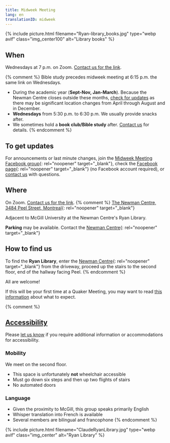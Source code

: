 ```yaml
---
title: Midweek Meeting
lang: en
translationID: midweek
---
```

{% include picture.html filename="Ryan-library_books.jpg" type="webp avif" class="img_center100" alt="Library books" %}

## When
Wednesdays at 7 p.m. on Zoom. [Contact us for the link](/contact).

{% comment %}
Bible study precedes midweek meeting at 6:15 p.m. the same link on Wednesdays.

* During the academic year (**Sept-Nov, Jan-March**). Because the Newman Centre closes outside these months, [check for updates](#updates) as there may be significant location changes from April through August and in December. 
* **Wednesdays** from 5:30 p.m. to 6:30 p.m. We usually provide snacks after.
* We sometimes hold a **book club/Bible study** after. [Contact us](/contact) for details.
{% endcomment %}

## To get updates <span class="stanchor"><a name="updates"></a></span>
For announcements or last minute changes, join the [Midweek Meeting Facebook group](https://www.facebook.com/groups/mtlmidweek){: rel="noopener" target="_blank"}, check the [Facebook page](https://www.facebook.com/MontrealQuakers){: rel="noopener" target="_blank"} (no Facebook account required), or [contact us](/contact) with questions.

## Where
On Zoom. [Contact us for the link](/contact).
{% comment %}
[The Newman Centre, 3484 Peel Street, Montreal](https://goo.gl/maps/MeQqk7m8Hegzx9Sz8){: rel="noopener" target="_blank"}

Adjacent to McGill University at the Newman Centre's <i class="fas fa-book"></i> Ryan Library.

**Parking** may be available. Contact the [Newman Centre](https://newmancentre.org/){: rel="noopener" target="_blank"}

## How to find us
To find the **Ryan Library**, enter the [Newman Centre](https://goo.gl/maps/MeQqk7m8Hegzx9Sz8){: rel="noopener" target="_blank"} from the driveway, proceed up the stairs to the second floor, end of the hallway facing Peel.
{% endcomment %}

All are welcome!

If this will be your first time at a Quaker Meeting, you may want to read [this information](/about) about what to expect.

{% comment %}
## [Accessibility](/accessibility) <span class="stanchor"><a name="accessibility"></a></span>
Please [let us know](/contact) if you require additional information or accommodations for accessibility.
### Mobility
We meet on the second floor.
* This space is unfortunately **not** wheelchair accessible
* Must go down six steps and then up two flights of stairs
* No automated doors
### Language
* Given the proximity to McGill, this group speaks primarily English
* Whisper translation into French is available
* Several members are bilingual and francophone
{% endcomment %}

{% include picture.html filename="ClaudeRyanLibrary.jpg" type="webp avif" class="img_center" alt="Ryan Library" %}
